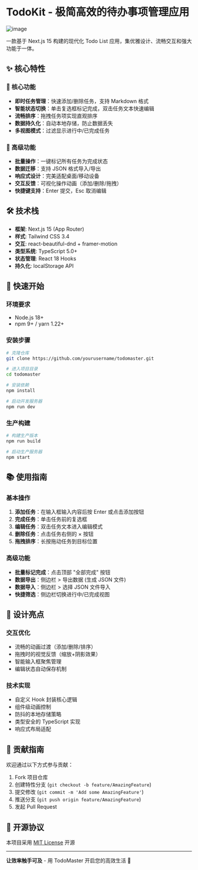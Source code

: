# TodoKit - 极简高效的待办事项管理应用

![image](https://github.com/user-attachments/assets/6f165e3c-8d33-4dce-a056-972825c31916)

一款基于 Next.js 15 构建的现代化 Todo List 应用，集优雅设计、流畅交互和强大功能于一体。

## ✨ 核心特性

### 🎯 核心功能
- **即时任务管理**：快速添加/删除任务，支持 Markdown 格式
- **智能状态切换**：单击复选框标记完成，双击任务文本快速编辑
- **流畅排序**：拖拽任务项实现直观排序
- **数据持久化**：自动本地存储，防止数据丢失
- **多视图模式**：过滤显示进行中/已完成任务

### 🚀 高级功能
- **批量操作**：一键标记所有任务为完成状态
- **数据迁移**：支持 JSON 格式导入/导出
- **响应式设计**：完美适配桌面/移动设备
- **交互反馈**：可视化操作动画（添加/删除/拖拽）
- **快捷键支持**：Enter 提交，Esc 取消编辑

## 🛠️ 技术栈

- **框架**: Next.js 15 (App Router)
- **样式**: Tailwind CSS 3.4
- **交互**: react-beautiful-dnd + framer-motion
- **类型系统**: TypeScript 5.0+
- **状态管理**: React 18 Hooks
- **持久化**: localStorage API

## 🚀 快速开始

### 环境要求
- Node.js 18+
- npm 9+ / yarn 1.22+

### 安装步骤
```bash
# 克隆仓库
git clone https://github.com/yourusername/todomaster.git

# 进入项目目录
cd todomaster

# 安装依赖
npm install

# 启动开发服务器
npm run dev
```

### 生产构建
```bash
# 构建生产版本
npm run build

# 启动生产服务器
npm start
```

## 📚 使用指南

### 基本操作
1. **添加任务**：在输入框输入内容后按 Enter 或点击添加按钮
2. **完成任务**：单击任务前的复选框
3. **编辑任务**：双击任务文本进入编辑模式
4. **删除任务**：点击任务右侧的 × 按钮
5. **拖拽排序**：长按拖动任务到目标位置

### 高级功能
- **批量标记完成**：点击顶部 "全部完成" 按钮
- **数据导出**：侧边栏 > 导出数据 (生成 JSON 文件)
- **数据导入**：侧边栏 > 选择 JSON 文件导入
- **快捷筛选**：侧边栏切换进行中/已完成视图

## 🌟 设计亮点

### 交互优化
- 流畅的动画过渡（添加/删除/排序）
- 拖拽时的视觉反馈（缩放+阴影效果）
- 智能输入框聚焦管理
- 编辑状态自动保存机制

### 技术实现
- 自定义 Hook 封装核心逻辑
- 组件级动画控制
- 防抖的本地存储策略
- 类型安全的 TypeScript 实现
- 响应式布局适配

## 🤝 贡献指南

欢迎通过以下方式参与贡献：
1. Fork 项目仓库
2. 创建特性分支 (`git checkout -b feature/AmazingFeature`)
3. 提交修改 (`git commit -m 'Add some AmazingFeature'`)
4. 推送分支 (`git push origin feature/AmazingFeature`)
5. 发起 Pull Request

## 📄 开源协议

本项目采用 [MIT License](LICENSE) 开源

---

**让效率触手可及** - 用 TodoMaster 开启您的高效生活 🚀
